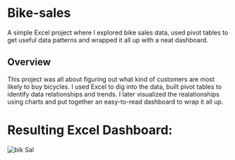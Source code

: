 # Bike-sales
A simple Excel project where I explored bike sales data, used pivot tables to get useful data patterns and wrapped it all up with a neat dashboard.

## Overview
This project was all about figuring out what kind of customers are most likely to buy bicycles.
I used Excel to dig into the data, built pivot tables to identify data relationships and trends.
I later visualized the realationships using charts and put together an easy-to-read dashboard to wrap it all up. 

# Resulting Excel Dashboard:
![bik Sal](https://github.com/user-attachments/assets/6357eb1c-353a-4d66-8f1c-aab39fcbb873)
